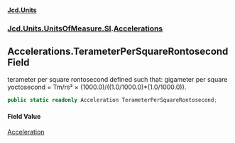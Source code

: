 #### [Jcd.Units](index.md 'index')
### [Jcd.Units.UnitsOfMeasure.SI](Jcd.Units.UnitsOfMeasure.SI.md 'Jcd.Units.UnitsOfMeasure.SI').[Accelerations](Accelerations.md 'Jcd.Units.UnitsOfMeasure.SI.Accelerations')

## Accelerations.TerameterPerSquareRontosecond Field

terameter per square rontosecond defined such that: gigameter per square yoctosecond = Tm/rs² × (1000.0)/((1.0/1000.0)*(1.0/1000.0)).

```csharp
public static readonly Acceleration TerameterPerSquareRontosecond;
```

#### Field Value
[Acceleration](Acceleration.md 'Jcd.Units.UnitTypes.Acceleration')